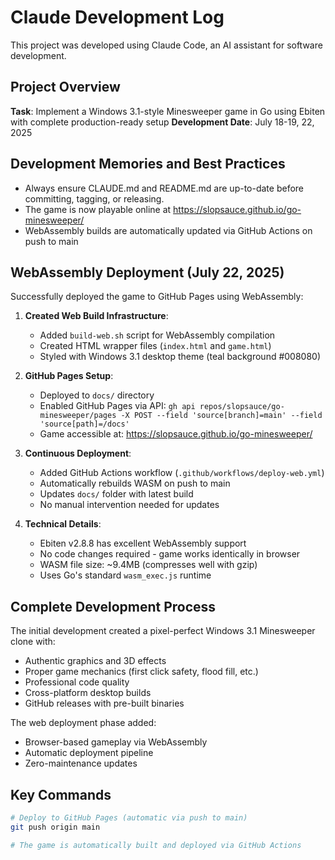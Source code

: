 # Claude Development Log

This project was developed using Claude Code, an AI assistant for software development.

## Project Overview

**Task**: Implement a Windows 3.1-style Minesweeper game in Go using Ebiten with complete production-ready setup
**Development Date**: July 18-19, 22, 2025

## Development Memories and Best Practices

- Always ensure CLAUDE.md and README.md are up-to-date before committing, tagging, or releasing.
- The game is now playable online at https://slopsauce.github.io/go-minesweeper/
- WebAssembly builds are automatically updated via GitHub Actions on push to main

## WebAssembly Deployment (July 22, 2025)

Successfully deployed the game to GitHub Pages using WebAssembly:

1. **Created Web Build Infrastructure**:
   - Added `build-web.sh` script for WebAssembly compilation
   - Created HTML wrapper files (`index.html` and `game.html`)
   - Styled with Windows 3.1 desktop theme (teal background #008080)

2. **GitHub Pages Setup**:
   - Deployed to `docs/` directory
   - Enabled GitHub Pages via API: `gh api repos/slopsauce/go-minesweeper/pages -X POST --field 'source[branch]=main' --field 'source[path]=/docs'`
   - Game accessible at: https://slopsauce.github.io/go-minesweeper/

3. **Continuous Deployment**:
   - Added GitHub Actions workflow (`.github/workflows/deploy-web.yml`)
   - Automatically rebuilds WASM on push to main
   - Updates `docs/` folder with latest build
   - No manual intervention needed for updates

4. **Technical Details**:
   - Ebiten v2.8.8 has excellent WebAssembly support
   - No code changes required - game works identically in browser
   - WASM file size: ~9.4MB (compresses well with gzip)
   - Uses Go's standard `wasm_exec.js` runtime

## Complete Development Process

The initial development created a pixel-perfect Windows 3.1 Minesweeper clone with:
- Authentic graphics and 3D effects
- Proper game mechanics (first click safety, flood fill, etc.)
- Professional code quality
- Cross-platform desktop builds
- GitHub releases with pre-built binaries

The web deployment phase added:
- Browser-based gameplay via WebAssembly
- Automatic deployment pipeline
- Zero-maintenance updates

## Key Commands

```bash
# Deploy to GitHub Pages (automatic via push to main)
git push origin main

# The game is automatically built and deployed via GitHub Actions
```